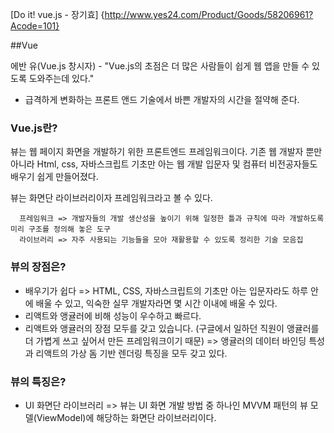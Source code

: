 [Do it! vue.js - 장기효] {http://www.yes24.com/Product/Goods/58206961?Acode=101}

##Vue

에반 유(Vue.js 창시자) - "Vue.js의 초점은 더 많은 사람들이 쉽게 웹 앱을 만들 수 있도록 도와주는데 있다."

- 급격하게 변화하는 프론트 앤드 기술에서 바쁜 개발자의 시간을 절약해 준다.

### Vue.js란?
뷰는 웹 페이지 화면을 개발하기 위한 프론트엔드 프레임워크이다.
기존 웹 개발자 뿐만 아니라 Html, css, 자바스크립트 기초만 아는 웹 개발 입문자 및 컴퓨터 비전공자들도 배우기 쉽게 만들어졌다.

뷰는 화면단 라이브러리이자 프레임워크라고  볼 수 있다.

      프레임워크 => 개발자들의 개발 생산성을 높이기 위해 일정한 틀과 규칙에 따라 개발하도록 미리 구조를 정의해 놓은 도구
      라이브러리 => 자주 사용되는 기능들을 모아 재활용할 수 있도록 정리한 기술 모음집
      
### 뷰의 장점은?
- 배우기가 쉽다 => HTML, CSS, 자바스크립트의 기초만 아는 입문자라도 하루 안에 배울 수 있고, 익숙한 실무 개발자라면 몇 시간 이내에 배울 수 있다.
- 리액트와 앵귤러에 비해 성능이 우수하고 빠르다.
- 리액트와 앵귤러의 장점 모두를 갖고 있습니다. (구글에서 일하던 직원이 앵귤러를 더 가볍게 쓰고 싶어서 만든 프레임워크이기 때문)
    => 앵귤러의 데이터 바인딩 특성과 리액트의 가상 돔 기반 렌더링 특징을 모두 갖고 있다.
    

### 뷰의 특징은?

- UI 화면단 라이브러리 => 뷰는 UI 화면 개발 방법 중 하나인 MVVM 패턴의 뷰 모델(ViewModel)에 해당하는 화면단 라이브러리이다.

